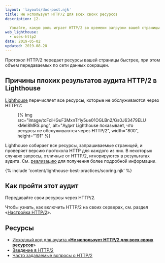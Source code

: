 ```yaml
---
layout: 'layouts/doc-post.njk'
title: Не использует HTTP/2 для всех своих ресурсов
description: |2-

  Узнайте, какую роль играет HTTP/2 во времени загрузки вашей страницы и как включить HTTP/2 на вашем сервере.
web_lighthouse:
  - uses-http2
date: 2019-05-02
updated: 2019-08-28
---
```


Протокол HTTP/2 передает ресурсы вашей страницы быстрее, при этом объем передаваемых по сети данных сокращен.

## Причины плохих результатов аудита HTTP/2 в Lighthouse

[Lighthouse](https://developers.google.com/web/tools/lighthouse/) перечисляет все ресурсы, которые не обслуживаются через HTTP/2:

<figure>{% Img src="image/tcFciHGuF3MxnTr1y5ue01OGLBn2/Gs0J63479ELUkMeI8MRS.png", alt="Аудит Lighthouse показывает, что ресурсы не обслуживаются через HTTP/2", width="800", height="191" %}</figure>

Lighthouse собирает все ресурсы, запрашиваемые страницей, и проверяет версию протокола HTTP для каждого из них. В некоторых случаях запросы, отличные от HTTP/2, игнорируются в результатах аудита. См. [реализацию](https://github.com/GoogleChrome/lighthouse/blob/9fad007174f240982546887a7e97f452e0eeb1d1/lighthouse-core/audits/dobetterweb/uses-http2.js#L138) для получения более подробной информации.

{% include 'content/lighthouse-best-practices/scoring.njk' %}

## Как пройти этот аудит

Передавайте свои ресурсы через HTTP/2.

Чтобы узнать, как включить HTTP/2 на своих серверах, см. раздел «[Настройка HTTP/2](https://dassur.ma/things/h2setup/)».

## Ресурсы

- [Исходный код для аудита «**Не использует HTTP/2 для всех своих ресурсов**](https://github.com/GoogleChrome/lighthouse/blob/master/lighthouse-core/audits/dobetterweb/uses-http2.js)»
- [Введение в HTTP/2](https://developers.google.com/web/fundamentals/performance/http2/)
- [Часто задаваемые вопросы о HTTP/2](https://http2.github.io/faq/)
